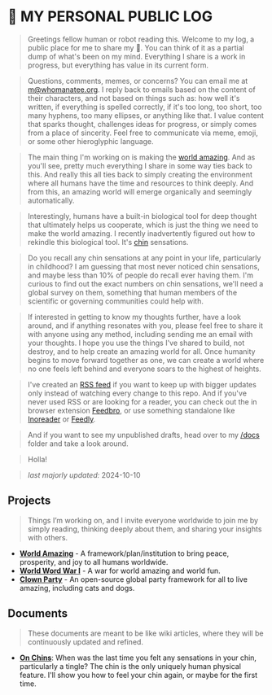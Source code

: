 # 💩 MY PERSONAL PUBLIC LOG
> Greetings fellow human or robot reading this. Welcome to my log, a public place for me to share my 💩. You can think of it as a partial dump of what's been on my mind. Everything I share is a work in progress, but everything has value in its current form.

> Questions, comments, memes, or concerns? You can email me at m@whomanatee.org. I reply back to emails based on the content of their characters, and not based on things such as: how well it's written, if everything is spelled correctly, if it's too long, too short, too many hyphens, too many ellipses, or anything like that. I value content that sparks thought, challenges ideas for progress, or simply comes from a place of sincerity. Feel free to communicate via meme, emoji, or some other hieroglyphic language. 

> The main thing I'm working on is making the [world amazing](https://worldamazing.org). And as you'll see, pretty much everything I share in some way ties back to this. And really this all ties back to simply creating the environment where all humans have the time and resources to think deeply. And from this, an amazing world will emerge organically and seemingly automatically.

> Interestingly, humans have a built-in biological tool for deep thought that ultimately helps us cooperate, which is just the thing we need to make the world amazing. I recently inadvertently figured out how to rekindle this biological tool. It's [chin](docs/chins.md) sensations.

> Do you recall any chin sensations at any point in your life, particularly in childhood? I am guessing that most never noticed chin sensations, and maybe less than 10% of people do recall ever having them. I'm curious to find out the exact numbers on chin sensations, we'll need a global survey on them, something that human members of the scientific or governing communities could help with.

> If interested in getting to know my thoughts further, have a look around, and if anything resonates with you, please feel free to share it with anyone using any method, including sending me an email with your thoughts. I hope you use the things I've shared to build, not destroy, and to help create an amazing world for all. Once humanity begins to move forward together as one, we can create a world where no one feels left behind and everyone soars to the highest of heights.

> I've created an [RSS feed](https://raw.githubusercontent.com/beakbahama/log/refs/heads/main/feed.xml) if you want to keep up with bigger updates only instead of watching every change to this repo. And if you've never used RSS or are looking for a reader, you can check out the in browser extension [Feedbro](https://nodetics.com/feedbro/), or use something standalone like [Inoreader](https://www.inoreader.com) or [Feedly](https://feedly.com/).

> And if you want to see my unpublished drafts, head over to my [/docs](docs/) folder and take a look around. 

> Holla!

> *last majorly updated:* 2024-10-10


## Projects
> Things I’m working on, and I invite everyone worldwide to join me by simply reading, thinking deeply about them, and sharing your insights with others.
- [**World Amazing**](https://worldamazing.org) - A framework/plan/institution to bring peace, prosperity, and joy to all humans worldwide.
- [**World Word War I**](https://worldwordwar.org) - A war for world amazing and world fun.
- [**Clown Party**](https://clownparty.org) - An open-source global party framework for all to live amazing, including cats and dogs.


## Documents
> These documents are meant to be like wiki articles, where they will be continuously updated and refined.

- [**On Chins**](docs/chins.md): When was the last time you felt any sensations in your chin, particularly a tingle? The chin is the only uniquely human physical feature. I'll show you how to feel your chin again, or maybe for the first time.

